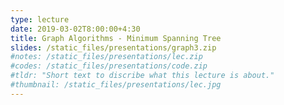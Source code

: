 ```yaml
---
type: lecture
date: 2019-03-02T8:00:00+4:30
title: Graph Algorithms - Minimum Spanning Tree
slides: /static_files/presentations/graph3.zip
#notes: /static_files/presentations/lec.zip
#codes: /static_files/presentations/code.zip
#tldr: "Short text to discribe what this lecture is about."
#thumbnail: /static_files/presentations/lec.jpg
---
```

